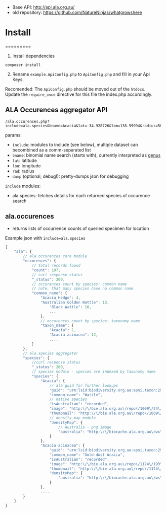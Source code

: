* Base API: http://api.ala.org.au/
* old repository: https://github.com/NatureNinjas/whatgrowshere

# Install
=========

1. Install dependencies

```
composer install
```

2. Rename `example.ApiConfig.php` to `ApiConfig.php` and fill in your Api Keys.

Recomended: The `ApiConfig.php` should be moved out of the `htdocs`. Update the `require_once` directive for this file the index.php accordingly.


## ALA Occurences aggregator API

```
/ala.occurences.php?include=ala.species&bname=Acacia&lat=-34.928726&lon=138.59994&radius=5&dump=1
```
params:

 * `include`: modules to include (see below), multiple dataset can becombined as a comm-separated list
 * `bname`: binomial name search (starts with), currently interpreted as [genus](https://en.wikipedia.org/wiki/Genus)
 * `lat`: latitude
 * `lon`: longitude
 * `rad`: radius
 * `dump` (optional, debug!): pretty-dumps json for debugging

 `include` modules:
 * ala.species: fetches details for each returned species of occurence search

## ala.occurences

 * returns lists of occurrence counts of queried specimen for location


Example json with `include=ala.species`

```javascript
{
    "ala": {
        // ala.occurences core module
        "occurences": {
            // total records found
            "count": 107,
            // curl response status 
            "_status": 200, 
            // occurences count by species: common name
            // note, that many species have no common name
            "common_name": {
                "Acacia Hedge": 4,
                "Australian Golden Wattle": 13,
                    "Black Wattle": 16,
                    ...
                },
                // occurences count by species: taxonomy name
                "taxon_name": {
                    "Acacia": 1,
                    "Acacia acinacea": 12,
                    ....
            }
        },
        // ala.species aggregator
        "species": { 
            //curl response status
            "_status": 200,
            // species module - species are indexed by taxonomy name
            "species": {
                "Acacia": {
                    // ala guid for further lookups
                    "guid": "urn:lsid:biodiversity.org.au:apni.taxon:295861",
                    "common_name": "Wattle",
                    // native species
                    "isAustralian": "recorded",
                    "image": "http:\/\/bie.ala.org.au\/repo\/1009\/24\/250623\/raw.jpg",
                    "thumbnail": "http:\/\/bie.ala.org.au\/repo\/1009\/24\/250623\/thumbnail.jpg"
                    // density map module
                    "densityMap": {
                        // Australia - png image
                        "australia": "http:\/\/biocache.ala.org.au\/ws\/density\/map?q=Acacia"
                    }
                },
                "Acacia acinacea": {
                    "guid": "urn:lsid:biodiversity.org.au:apni.taxon:295874",
                    "common_name": "Gold-dust Acacia",
                    "isAustralian": "recorded",
                    "image": "http:\/\/bie.ala.org.au\/repo\/1124\/193\/1933412\/raw.jpg",
                    "thumbnail": "http:\/\/bie.ala.org.au\/repo\/1124\/193\/1933412\/thumbnail.jpg"
                    "densityMap": {
                        "australia": "http:\/\/biocache.ala.org.au\/ws\/density\/map?q=Acacia+acinacea"
                    }
                },
                ....
        }
    }
}
```
